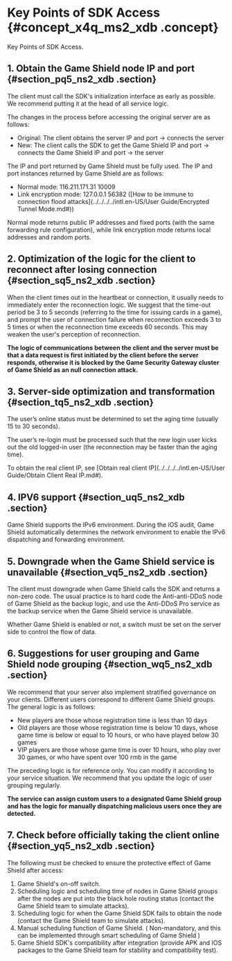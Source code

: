 # Key Points of SDK Access {#concept_x4q_ms2_xdb .concept}

Key Points of SDK Access.

## 1. Obtain the Game Shield node IP and port {#section_pq5_ns2_xdb .section}

The client must call the SDK's initialization interface as early as possible. We recommend putting it at the head of all service logic.

The changes in the process before accessing the original server are as follows:

-   Original: The client obtains the server IP and port -\> connects the server
-   New: The client calls the SDK to get the Game Shield IP and port -\> connects the Game Shield IP and port -\> the server

The IP and port returned by Game Shield must be fully used. The IP and port instances returned by Game Shield are as follows:

-   Normal mode: 116.211.171.31 10009
-   Link encryption mode: 127.0.0.1 56382 \([How to be immune to connection flood attacks](../../../../intl.en-US/User Guide/Encrypted Tunnel Mode.md#)\)

Normal mode returns public IP addresses and fixed ports \(with the same forwarding rule configuration\), while link encryption mode returns local addresses and random ports.

## 2. Optimization of the logic for the client to reconnect after losing connection {#section_sq5_ns2_xdb .section}

When the client times out in the heartbeat or connection, it usually needs to immediately enter the reconnection logic. We suggest that the time-out period be 3 to 5 seconds \(referring to the time for issuing cards in a game\), and prompt the user of connection failure when reconnection exceeds 3 to 5 times or when the reconnection time exceeds 60 seconds. This may weaken the user's perception of reconnection.

**The logic of communications between the client and the server must be that a data request is first initiated by the client before the server responds, otherwise it is blocked by the Game Security Gateway cluster of Game Shield as an null connection attack.**

## 3. Server-side optimization and transformation {#section_tq5_ns2_xdb .section}

The user’s online status must be determined to set the aging time \(usually 15 to 30 seconds\).

The user’s re-login must be processed such that the new login user kicks out the old logged-in user \(the reconnection may be faster than the aging time\).

To obtain the real client IP, see [Obtain real client IP](../../../../intl.en-US/User Guide/Obtain Client Real IP.md#).

## 4. IPV6 support {#section_uq5_ns2_xdb .section}

Game Shield supports the IPv6 environment. During the iOS audit, Game Shield automatically determines the network environment to enable the IPv6 dispatching and forwarding environment.

## 5. Downgrade when the Game Shield service is unavailable {#section_vq5_ns2_xdb .section}

The client must downgrade when Game Shield calls the SDK and returns a non-zero code. The usual practice is to hard code the Anti-anti-DDoS node of Game Shield as the backup logic, and use the Anti-DDoS Pro service as the backup service when the Game Shield service is unavailable.

Whether Game Shield is enabled or not, a switch must be set on the server side to control the flow of data.

## 6. Suggestions for user grouping and Game Shield node grouping {#section_wq5_ns2_xdb .section}

We recommend that your server also implement stratified governance on your clients. Different users correspond to different Game Shield groups. The general logic is as follows:

-   New players are those whose registration time is less than 10 days
-   Old players are those whose registration time is below 10 days, whose game time is below or equal to 10 hours, or who have played below 30 games
-   VIP players are those whose game time is over 10 hours, who play over 30 games, or who have spent over 100 rmb in the game

The preceding logic is for reference only. You can modify it according to your service situation. We recommend that you update the logic of user grouping regularly.

**The service can assign custom users to a designated Game Shield group and has the logic for manually dispatching malicious users once they are detected.**

## 7. Check before officially taking the client online {#section_yq5_ns2_xdb .section}

The following must be checked to ensure the protective effect of Game Shield after access:

1.  Game Shield's on-off switch.
2.  Scheduling logic and scheduling time of nodes in Game Shield groups after the nodes are put into the black hole routing status \(contact the Game Shield team to simulate attacks\).
3.  Scheduling logic for when the Game Shield SDK fails to obtain the node \(contact the Game Shield team to simulate attacks\).
4.  Manual scheduling function of Game Shield. \( Non-mandatory, and this can be implemented through smart scheduling of Game Shield \)
5.  Game Shield SDK's compatibility after integration \(provide APK and IOS packages to the Game Shield team for stability and compatibility test\).

